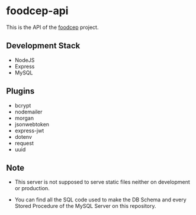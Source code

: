 # foodcep-api

This is the API of the [foodcep](https://foodcep.com) project.

## Development Stack

- NodeJS
- Express 
- MySQL

## Plugins

- bcrypt
- nodemailer
- morgan
- jsonwebtoken
- express-jwt
- dotenv
- request
- uuid

## Note

- This server is not supposed to serve static files neither on development or production.

- You can find all the SQL code used to make the DB Schema and every Stored Procedure of the MySQL Server on this repository.

